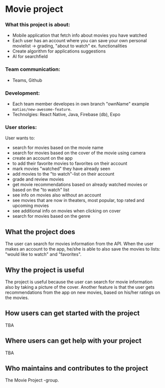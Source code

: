 # Movie project 

### What this project is about: 
  - Mobile application that fetch info about movies you have watched
  - Each user has an account where you can save your own personal movielist -> grading, "about to watch" ex. functionalities
  - Create algorithm for applications suggestions
  - AI for searchfield

    
### Team communication:
  - Teams, Github
    
### Development:
  - Each team member developes in own branch "ownName" example `matias/new-awesome-feature`.
  - Technolgies: React Native, Java, Firebase (db), Expo
  
### User stories:
User wants to:
- search for movies based on the movie name 
- search for movies based on the cover of the movie using camera
- create an account on the app
- to add their favorite movies to favorites on their account
- mark movies "watched" they have already seen
- add movies to the "to watch"-list on their account
- grade and review movies 
- get movie recommendations based on already watched movies or based on the "to watch" list
- see info on movies also without an account
- see movies that are now in theaters, most popular, top rated and upcoming movies
- see additional info on movies when clicking on cover
- search for movies based on the genre

## What the project does
The user can search for movies information from the API.
When the user makes an account to the app, he/she is able to also save the movies to lists: "would like to watch" and "favorites".
## Why the project is useful
The project is useful because the user can search for movie information also by taking a picture of the cover. Another feature is that the user gets recommendations from the app on new movies, based on his/her ratings on the movies.
## How users can get started with the project
TBA
## Where users can get help with your project
TBA
## Who maintains and contributes to the project
The Movie Project -group.


